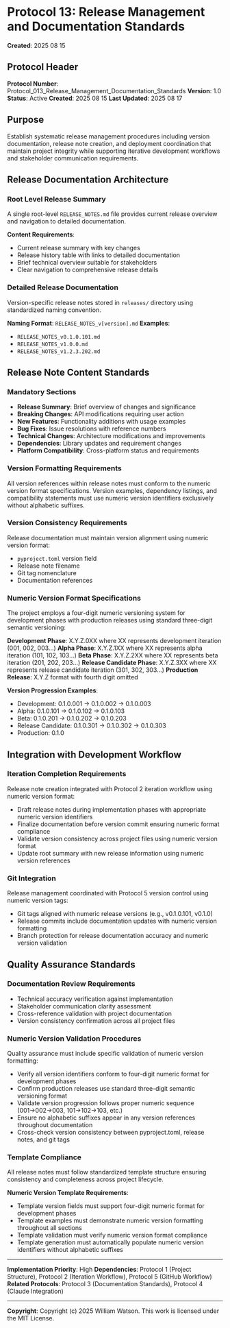 # Protocol 13: Release Management and Documentation Standards

**Created**: 2025 08 15

## Protocol Header

**Protocol Number**: Protocol_013_Release_Management_Documentation_Standards
**Version**: 1.0
**Status**: Active
**Created**: 2025 08 15
**Last Updated**: 2025 08 17

## Purpose

Establish systematic release management procedures including version documentation, release note creation, and deployment coordination that maintain project integrity while supporting iterative development workflows and stakeholder communication requirements.

## Release Documentation Architecture

### Root Level Release Summary
A single root-level `RELEASE_NOTES.md` file provides current release overview and navigation to detailed documentation.

**Content Requirements**:
- Current release summary with key changes
- Release history table with links to detailed documentation
- Brief technical overview suitable for stakeholders
- Clear navigation to comprehensive release details

### Detailed Release Documentation
Version-specific release notes stored in `releases/` directory using standardized naming convention.

**Naming Format**: `RELEASE_NOTES_v[version].md`
**Examples**:
- `RELEASE_NOTES_v0.1.0.101.md`
- `RELEASE_NOTES_v1.0.0.md`
- `RELEASE_NOTES_v1.2.3.202.md`

## Release Note Content Standards

### Mandatory Sections
- **Release Summary**: Brief overview of changes and significance
- **Breaking Changes**: API modifications requiring user action
- **New Features**: Functionality additions with usage examples
- **Bug Fixes**: Issue resolutions with reference numbers
- **Technical Changes**: Architecture modifications and improvements
- **Dependencies**: Library updates and requirement changes
- **Platform Compatibility**: Cross-platform status and requirements

### Version Formatting Requirements
All version references within release notes must conform to the numeric version format specifications. Version examples, dependency listings, and compatibility statements must use numeric version identifiers exclusively without alphabetic suffixes.

### Version Consistency Requirements
Release documentation must maintain version alignment using numeric version format:
- `pyproject.toml` version field
- Release note filename
- Git tag nomenclature
- Documentation references

### Numeric Version Format Specifications
The project employs a four-digit numeric versioning system for development phases with production releases using standard three-digit semantic versioning:

**Development Phase**: X.Y.Z.0XX where XX represents development iteration (001, 002, 003...)
**Alpha Phase**: X.Y.Z.1XX where XX represents alpha iteration (101, 102, 103...)
**Beta Phase**: X.Y.Z.2XX where XX represents beta iteration (201, 202, 203...)
**Release Candidate Phase**: X.Y.Z.3XX where XX represents release candidate iteration (301, 302, 303...)
**Production Release**: X.Y.Z format with fourth digit omitted

**Version Progression Examples**:
- Development: 0.1.0.001 → 0.1.0.002 → 0.1.0.003
- Alpha: 0.1.0.101 → 0.1.0.102 → 0.1.0.103
- Beta: 0.1.0.201 → 0.1.0.202 → 0.1.0.203
- Release Candidate: 0.1.0.301 → 0.1.0.302 → 0.1.0.303
- Production: 0.1.0

## Integration with Development Workflow

### Iteration Completion Requirements
Release note creation integrated with Protocol 2 iteration workflow using numeric version format:
- Draft release notes during implementation phases with appropriate numeric version identifiers
- Finalize documentation before version commit ensuring numeric format compliance
- Validate version consistency across project files using numeric version format
- Update root summary with new release information using numeric version references

### Git Integration
Release management coordinated with Protocol 5 version control using numeric version tags:
- Git tags aligned with numeric release versions (e.g., v0.1.0.101, v0.1.0)
- Release commits include documentation updates with numeric version formatting
- Branch protection for release documentation accuracy and numeric version validation

## Quality Assurance Standards

### Documentation Review Requirements
- Technical accuracy verification against implementation
- Stakeholder communication clarity assessment
- Cross-reference validation with project documentation
- Version consistency confirmation across all project files

### Numeric Version Validation Procedures
Quality assurance must include specific validation of numeric version formatting:
- Verify all version identifiers conform to four-digit numeric format for development phases
- Confirm production releases use standard three-digit semantic versioning format
- Validate version progression follows proper numeric sequence (001→002→003, 101→102→103, etc.)
- Ensure no alphabetic suffixes appear in any version references throughout documentation
- Cross-check version consistency between pyproject.toml, release notes, and git tags

### Template Compliance
All release notes must follow standardized template structure ensuring consistency and completeness across project lifecycle.

**Numeric Version Template Requirements**:
- Template version fields must support four-digit numeric format for development phases
- Template examples must demonstrate numeric version formatting throughout all sections
- Template validation must verify numeric version format compliance
- Template generation must automatically populate numeric version identifiers without alphabetic suffixes

---

**Implementation Priority**: High
**Dependencies**: Protocol 1 (Project Structure), Protocol 2 (Iteration Workflow), Protocol 5 (GitHub Workflow)
**Related Protocols**: Protocol 3 (Documentation Standards), Protocol 4 (Claude Integration)

---

**Copyright**: Copyright (c) 2025 William Watson. This work is licensed under the MIT License.

